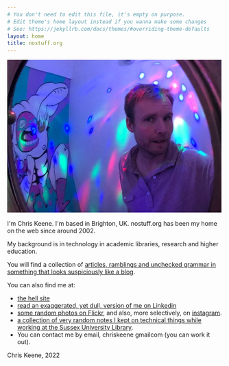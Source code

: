 ```yaml
---
# You don't need to edit this file, it's empty on purpose.
# Edit theme's home layout instead if you wanna make some changes
# See: https://jekyllrb.com/docs/themes/#overriding-theme-defaults
layout: home
title: nostuff.org
---
```


![photo of me](assets/images/2017ck3.jpg)

I'm Chris Keene. I'm based in Brighton, UK. nostuff.org has been my home on the web since around 2002.


My background is in technology in academic libraries, research and higher education. 

You will find a collection of  [articles, ramblings and unchecked grammar in something that looks suspiciously like a blog](https://www.nostuff.org/words/).

You can also find me at:

- [the hell site](http://www.twitter.com/chriskeene/)
- [read an exaggerated, yet dull, version of me on Linkedin](http://www.linkedin.com/in/chriskeene)
- [some random photos on Flickr](http://flickr.com/photos/chriskeene), and also, more selectively, on  [instagram](https://www.instagram.com/chriskeene1/).
- [a collection of very random notes I kept on technical things while working at the Sussex University Library](http://work.nostuff.org/).
- You can contact me by email, chriskeene gmailcom (you can work it out).

Chris Keene, 2022
